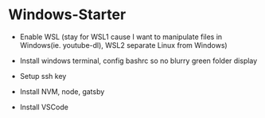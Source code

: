 # Windows-Starter

* Enable WSL (stay for WSL1 cause I want to manipulate files in Windows(ie. youtube-dl), WSL2 separate Linux from Windows)

* Install windows terminal, config bashrc so no blurry green folder display

* Setup ssh key

* Install NVM, node, gatsby

* Install VSCode
